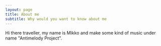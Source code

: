 ```yaml
---
layout: page
title: About me
subtitle: Why would you want to know about me
---
```


Hi there traveller, my name is Mikko and make some kind of music under name "Antimelody Project".

